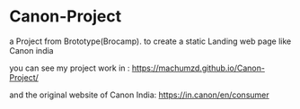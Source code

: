 # Canon-Project
a Project from Brototype(Brocamp). to create a static Landing  web page like Canon india 


you can see my project work in : https://machumzd.github.io/Canon-Project/


and the original website of Canon India: https://in.canon/en/consumer
